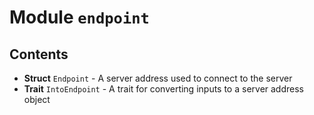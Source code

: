 # Module `endpoint`

## Contents

* **Struct** `Endpoint` - A server address used to connect to the server
* **Trait** `IntoEndpoint` - A trait for converting inputs to a server address object

